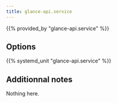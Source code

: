 ```yaml
---
title: glance-api.service
---
```


{{% provided_by "glance-api.service" %}}

## Options

{{% systemd_unit "glance-api.service" %}}

## Additionnal notes

Nothing here.